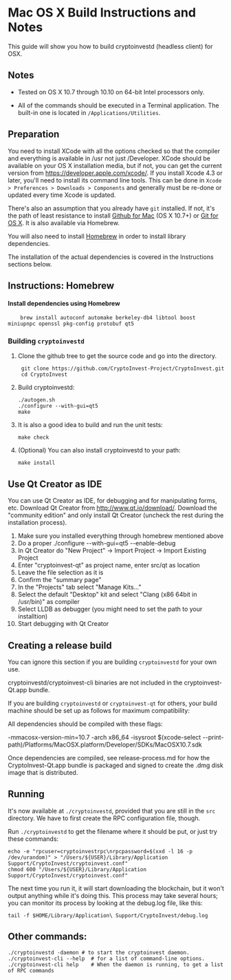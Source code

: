 Mac OS X Build Instructions and Notes
====================================
This guide will show you how to build cryptoinvestd (headless client) for OSX.

Notes
-----

* Tested on OS X 10.7 through 10.10 on 64-bit Intel processors only.

* All of the commands should be executed in a Terminal application. The
built-in one is located in `/Applications/Utilities`.

Preparation
-----------

You need to install XCode with all the options checked so that the compiler
and everything is available in /usr not just /Developer. XCode should be
available on your OS X installation media, but if not, you can get the
current version from https://developer.apple.com/xcode/. If you install
Xcode 4.3 or later, you'll need to install its command line tools. This can
be done in `Xcode > Preferences > Downloads > Components` and generally must
be re-done or updated every time Xcode is updated.

There's also an assumption that you already have `git` installed. If
not, it's the path of least resistance to install [Github for Mac](https://mac.github.com/)
(OS X 10.7+) or
[Git for OS X](https://code.google.com/p/git-osx-installer/). It is also
available via Homebrew.

You will also need to install [Homebrew](http://brew.sh) in order to install library
dependencies.

The installation of the actual dependencies is covered in the Instructions
sections below.

Instructions: Homebrew
----------------------

#### Install dependencies using Homebrew

        brew install autoconf automake berkeley-db4 libtool boost miniupnpc openssl pkg-config protobuf qt5

### Building `cryptoinvestd`

1. Clone the github tree to get the source code and go into the directory.

        git clone https://github.com/CryptoInvest-Project/CryptoInvest.git
        cd CryptoInvest

2.  Build cryptoinvestd:

        ./autogen.sh
        ./configure --with-gui=qt5
        make

3.  It is also a good idea to build and run the unit tests:

        make check

4.  (Optional) You can also install cryptoinvestd to your path:

        make install

Use Qt Creator as IDE
------------------------
You can use Qt Creator as IDE, for debugging and for manipulating forms, etc.
Download Qt Creator from http://www.qt.io/download/. Download the "community edition" and only install Qt Creator (uncheck the rest during the installation process).

1. Make sure you installed everything through homebrew mentioned above
2. Do a proper ./configure --with-gui=qt5 --enable-debug
3. In Qt Creator do "New Project" -> Import Project -> Import Existing Project
4. Enter "cryptoinvest-qt" as project name, enter src/qt as location
5. Leave the file selection as it is
6. Confirm the "summary page"
7. In the "Projects" tab select "Manage Kits..."
8. Select the default "Desktop" kit and select "Clang (x86 64bit in /usr/bin)" as compiler
9. Select LLDB as debugger (you might need to set the path to your installtion)
10. Start debugging with Qt Creator

Creating a release build
------------------------
You can ignore this section if you are building `cryptoinvestd` for your own use.

cryptoinvestd/cryptoinvest-cli binaries are not included in the cryptoinvest-Qt.app bundle.

If you are building `cryptoinvestd` or `cryptoinvest-qt` for others, your build machine should be set up
as follows for maximum compatibility:

All dependencies should be compiled with these flags:

 -mmacosx-version-min=10.7
 -arch x86_64
 -isysroot $(xcode-select --print-path)/Platforms/MacOSX.platform/Developer/SDKs/MacOSX10.7.sdk

Once dependencies are compiled, see release-process.md for how the CryptoInvest-Qt.app
bundle is packaged and signed to create the .dmg disk image that is distributed.

Running
-------

It's now available at `./cryptoinvestd`, provided that you are still in the `src`
directory. We have to first create the RPC configuration file, though.

Run `./cryptoinvestd` to get the filename where it should be put, or just try these
commands:

    echo -e "rpcuser=cryptoinvestrpc\nrpcpassword=$(xxd -l 16 -p /dev/urandom)" > "/Users/${USER}/Library/Application Support/CryptoInvest/cryptoinvest.conf"
    chmod 600 "/Users/${USER}/Library/Application Support/CryptoInvest/cryptoinvest.conf"

The next time you run it, it will start downloading the blockchain, but it won't
output anything while it's doing this. This process may take several hours;
you can monitor its process by looking at the debug.log file, like this:

    tail -f $HOME/Library/Application\ Support/CryptoInvest/debug.log

Other commands:
-------

    ./cryptoinvestd -daemon # to start the cryptoinvest daemon.
    ./cryptoinvest-cli --help  # for a list of command-line options.
    ./cryptoinvest-cli help    # When the daemon is running, to get a list of RPC commands
